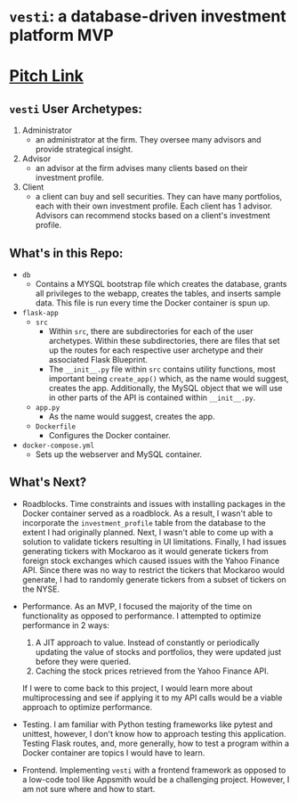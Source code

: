 # `vesti`: a database-driven investment platform MVP

# [Pitch Link](https://youtu.be/d2SfIR-RlU4)

## `vesti` User Archetypes:
1. Administrator
    * an administrator at the firm. They oversee many advisors and provide strategical insight.
2. Advisor
   * an advisor at the firm advises many clients based on their investment profile.
3. Client
   * a client can buy and sell securities. They can have many portfolios, each with their own investment profile. Each client has 1 advisor. Advisors can recommend stocks based on a client's investment profile.

## What's in this Repo:
* `db`
  * Contains a MYSQL bootstrap file which creates the database, grants all privileges to the webapp, creates the tables, and inserts sample data. This file is run every time the Docker container is spun up.
* `flask-app`
  * `src`
    * Within `src`, there are subdirectories for each of the user archetypes. Within these subdirectories, there are files that set up the routes for each respective user archetype and their associated Flask Blueprint.
    * The `__init__.py` file within `src` contains utility functions, most important being `create_app()` which, as the name would suggest, creates the app. Additionally, the MySQL object that we will use in other parts of the API is contained within `__init__.py`.
  * `app.py`
    * As the name would suggest, creates the app.
  * `Dockerfile`
    * Configures the Docker container.
* `docker-compose.yml`
    * Sets up the webserver and MySQL container.

## What's Next?
* Roadblocks. Time constraints and issues with installing packages in the Docker container served as a roadblock. As a result, I wasn't able to incorporate the `investment_profile` table from the database to the extent I had originally planned. Next, I wasn't able to come up with a solution to validate tickers resulting in UI limitations. Finally, I had issues generating tickers with Mockaroo as it would generate tickers from foreign stock exchanges which caused issues with the Yahoo Finance API. Since there was no way to restrict the tickers that Mockaroo would generate, I had to randomly generate tickers from a subset of tickers on the NYSE.
* Performance. As an MVP, I focused the majority of the time on functionality as opposed to performance. I attempted to optimize performance in 2 ways:
  1. A JIT approach to value. Instead of constantly or periodically updating the value of stocks and portfolios, they were updated just before they were queried.  
  2. Caching the stock prices retrieved from the Yahoo Finance API. 

    If I were to come back to this project, I would learn more about multiprocessing and see if applying it to my API calls would be a viable approach to optimize performance.
* Testing. I am familiar with Python testing frameworks like pytest and unittest, however, I don't know how to approach testing this application. Testing Flask routes, and, more generally, how to test a program within a Docker container are topics I would have to learn.
* Frontend. Implementing `vesti` with a frontend framework as opposed to a low-code tool like Appsmith would be a challenging project. However, I am not sure where and how to start.
